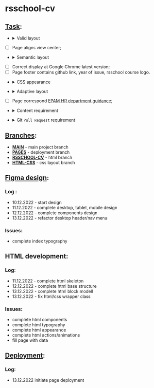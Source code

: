 # **rsschool-cv**

## <a href="https://github.com/rolling-scopes-school/tasks/blob/master/tasks/cv/cv-stage1.md">**Task**</a>:

- <details><summary>Valid layout</summary>

    > - [ ] Shoudl return no errors or warnings at <a href="https://validator.w3.org/">validator</a>
</details>

- [ ] Page aligns view center;
- <details><summary>Semantic layout</summary>

    > - [ ] page contains `article, aside, figure, figcaption, footer, header, main, nav, section, h1-h6` (at least 10 of them)
</details>

- [ ] Correct display at Google Chrome latest version;
- [ ] Page footer contains github link, year of issue, rsschool course logo.
- <details><summary>CSS appearance</summary>

    > - [ ] at least 10 diffrent css styled elements
</details>

- <details><summary>Adaptive layout</summary>

    > - [ ] should display correct at any viewport width above 320px;
    > - [ ] contains adaptive menu with inner links;
    > - [ ] smooth anchor scrolling.
</details>

- [ ] Page correspond <a href="https://github.com/rolling-scopes-school/tasks/blob/master/tasks/cv/cv.md#%D1%81%D0%BE%D0%B4%D0%B5%D1%80%D0%B6%D0%B0%D0%BD%D0%B8%D0%B5-cv">EPAM HR department guidance</a>;
- <details><summary>Content requirement</summary>

    > - [ ] Contains author's photo with stright ratio;
    > - [ ] Contains short bio, skills, education level, languages info;
    > - [ ] Contains code example;
    > - [ ] Contains projects link-images;
    > - [ ] CV complete in english language;
    > - [ ] Contains 3-5 min video-cv.
</details>

- <details><summary>Git <code>Pull Request</code> requirement</summary>

    > 1. [ ] Task link
    > 2. [ ] Page screenshot
    > 3. [ ] Deploy link
    > 4. [ ] Self-test list
</details>

## <a href="https://github.com/nduchin/rsschool-cv/branches">**Branches**</a>:
- <a href="https://github.com/nduchin/rsschool-cv/tree/main">**MAIN**</a> - main project branch
- <a href="https://github.com/nduchin/rsschool-cv/tree/gh-pages">**PAGES**</a> - deployment branch
- <a href="https://github.com/nduchin/rsschool-cv/tree/rsschool-cv-html">**RSSCHOOL-CV**</a>  - html branch
- <a href="https://github.com/nduchin/rsschool-cv/tree/cv-html-css">**HTML-CSS**</a> - css layout branch

## <a href="https://www.figma.com/file/pggQrCT6jXno7tOsK6uqcq/CV-Duchin?node-id=0%3A1&t=CzXEsWFBygMLD8IL-1">**Figma design**</a>:

### Log :
- 10.12.2022 - start design
- 11.12.2022 - complete desktop, tablet, mobile design
- 12.12.2022 - complete components design
- 13.12.2022 - refactor desktop header/nav menu

### Issues:
- complete index typography

## **HTML development**:

### Log:
- 11.12.2022 - complete html skeleton 
- 12.12.2022 - complete html base structure
- 13.12.2022 - complete html block modell
- 13.12.2022 - fix html/css wrapper class

### Issues:
- complete html components
- complete html typography 
- complete html appearance
- complete html actions/animations
- fill page with data

## <a href="https://nduchin.github.io/rsschool-cv/cv/">**Deployment**</a>:

### Log:
- 13.12.2022 initiate page deployment